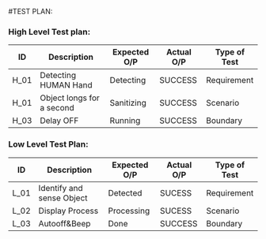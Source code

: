 #TEST PLAN:
### High Level Test plan:
| ID    | Description                             | Expected O/P | Actual O/P | Type of Test |
|-------|-----------------------------------------| ------------ | ---------- | ------------ |
| H_01  |Detecting HUMAN Hand                     |Detecting     |SUCCESS     | Requirement  |
| H_01  |Object longs for a second                |Sanitizing    |SUCCESS     | Scenario     |
| H_03  |Delay OFF                                |Running       |SUCCESS     | Boundary     |


### Low Level Test Plan:
| ID    | Description                 | Expected O/P | Actual O/P | Type of Test | 
|-------|-----------------------      | ------------ | -----------| ------------ |
| L_01  |Identify and sense Object    | Detected     |SUCESS      | Requirement  |
| L_02  |Display Process              | Processing   |SUCESS      | Scenario     |
| L_03  |Autooff&Beep                 | Done         |SUCCESS     | Boundary     |

